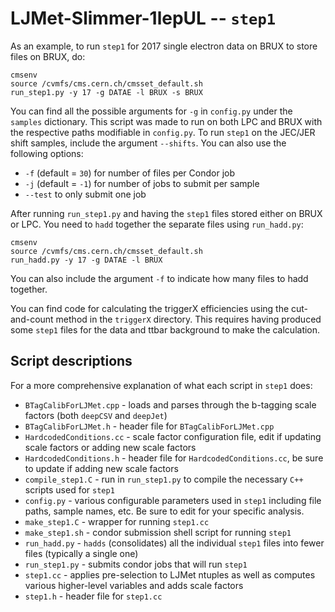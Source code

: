 # LJMet-Slimmer-1lepUL -- `step1` 

As an example, to run `step1` for 2017 single electron data on BRUX to store files on BRUX, do:

    cmsenv
    source /cvmfs/cms.cern.ch/cmsset_default.sh
    run_step1.py -y 17 -g DATAE -l BRUX -s BRUX 
    
You can find all the possible arguments for `-g` in `config.py` under the `samples` dictionary. This script was made to run on both LPC and BRUX with the respective paths modifiable in `config.py`. To run `step1` on the JEC/JER shift samples, include the argument `--shifts`.  You can also use the following options:
* `-f` (default = `30`) for number of files per Condor job
* `-j` (default = `-1`) for number of jobs to submit per sample
* `--test` to only submit one job

After running `run_step1.py` and having the `step1` files stored either on BRUX or LPC. You need to `hadd` together the separate files using `run_hadd.py`:

    cmsenv
    source /cvmfs/cms.cern.ch/cmsset_default.sh
    run_hadd.py -y 17 -g DATAE -l BRUX
    
You can also include the argument `-f` to indicate how many files to hadd together.

You can find code for calculating the triggerX efficiencies using the cut-and-count method in the `triggerX` directory. This requires having produced some `step1` files for the data and ttbar background to make the calculation.

## Script descriptions

For a more comprehensive explanation of what each script in `step1` does:
* `BTagCalibForLJMet.cpp` - loads and parses through the b-tagging scale factors (both `deepCSV` and `deepJet`)
* `BTagCalibForLJMet.h` - header file for `BTagCalibForLJMet.cpp`
* `HardcodedConditions.cc` - scale factor configuration file, edit if updating scale factors or adding new scale factors
* `HardcodedConditions.h` - header file for `HardcodedConditions.cc`, be sure to update if adding new scale factors
* `compile_step1.C` - run in `run_step1.py` to compile the necessary `C++` scripts used for `step1`
* `config.py` - various configurable parameters used in `step1` including file paths, sample names, etc. Be sure to edit for your specific analysis.
* `make_step1.C` - wrapper for running `step1.cc` 
* `make_step1.sh` - condor submission shell script for running `step1`
* `run_hadd.py` - `hadds` (consolidates) all the individual `step1` files into fewer files (typically a single one)
* `run_step1.py` - submits condor jobs that will run `step1`
* `step1.cc` - applies pre-selection to LJMet ntuples as well as computes various higher-level variables and adds scale factors
* `step1.h` - header file for `step1.cc`
